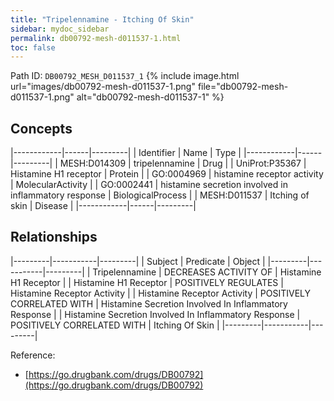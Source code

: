 ```yaml
---
title: "Tripelennamine - Itching Of Skin"
sidebar: mydoc_sidebar
permalink: db00792-mesh-d011537-1.html
toc: false 
---
```



Path ID: `DB00792_MESH_D011537_1`
{% include image.html url="images/db00792-mesh-d011537-1.png" file="db00792-mesh-d011537-1.png" alt="db00792-mesh-d011537-1" %}

## Concepts

|------------|------|---------|
| Identifier | Name | Type    |
|------------|------|---------|
| MESH:D014309 | tripelennamine | Drug |
| UniProt:P35367 | Histamine H1 receptor | Protein |
| GO:0004969 | histamine receptor activity | MolecularActivity |
| GO:0002441 | histamine secretion involved in inflammatory response | BiologicalProcess |
| MESH:D011537 | Itching of skin | Disease |
|------------|------|---------|

## Relationships

|---------|-----------|---------|
| Subject | Predicate | Object  |
|---------|-----------|---------|
| Tripelennamine | DECREASES ACTIVITY OF | Histamine H1 Receptor |
| Histamine H1 Receptor | POSITIVELY REGULATES | Histamine Receptor Activity |
| Histamine Receptor Activity | POSITIVELY CORRELATED WITH | Histamine Secretion Involved In Inflammatory Response |
| Histamine Secretion Involved In Inflammatory Response | POSITIVELY CORRELATED WITH | Itching Of Skin |
|---------|-----------|---------|

Reference: 
  - [https://go.drugbank.com/drugs/DB00792](https://go.drugbank.com/drugs/DB00792)
